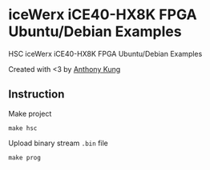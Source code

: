 # iceWerx iCE40-HX8K FPGA Ubuntu/Debian Examples

HSC iceWerx iCE40-HX8K FPGA Ubuntu/Debian Examples

Created with <3 by [Anthony Kung](https://github.com/Anthonykung)

## Instruction

Make project

`make hsc`

Upload binary stream `.bin` file

`make prog`